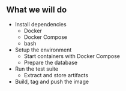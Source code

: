 ## What we will do
* Install dependencies
  * Docker
  * Docker Compose
  * bash
* Setup the environment
  * Start containers with Docker Compose
  * Prepare the database
* Run the test suite
  * Extract and store artifacts
* Build, tag and push the image
